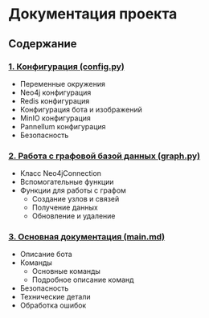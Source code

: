 # Документация проекта

## Содержание

### [1. Конфигурация (config.py)](config.md)
- Переменные окружения
- Neo4j конфигурация
- Redis конфигурация 
- Конфигурация бота и изображений
- MinIO конфигурация
- Pannellum конфигурация
- Безопасность

### [2. Работа с графовой базой данных (graph.py)](graph.md)
- Класс Neo4jConnection
- Вспомогательные функции
- Функции для работы с графом
  - Создание узлов и связей
  - Получение данных
  - Обновление и удаление

### [3. Основная документация (main.md)](main.md)
- Описание бота
- Команды
  - Основные команды
  - Подробное описание команд
- Безопасность
- Технические детали
- Обработка ошибок
